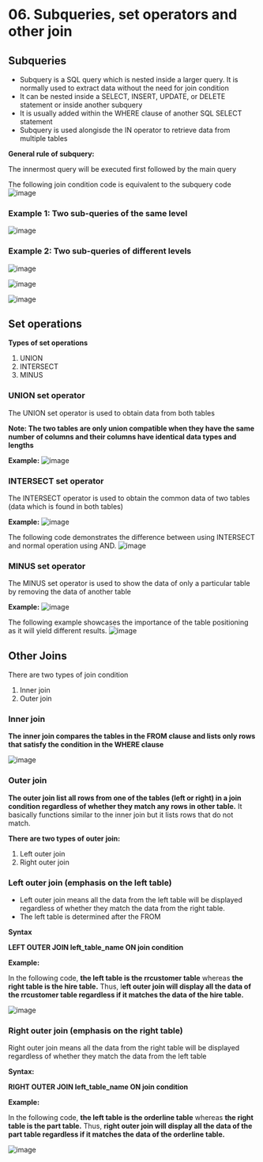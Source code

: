 # 06. Subqueries, set operators and other join

## Subqueries
- Subquery is a SQL query which is nested inside a larger query. It is normally used to extract data without the need for join condition
- It can be nested inside a SELECT, INSERT, UPDATE, or DELETE statement or inside another subquery
- It is usually added within the WHERE clause of another SQL SELECT statement
- Subquery is used alongisde the IN operator to retrieve data from multiple tables

**General rule of subquery:**

The innermost query will be executed first followed by the main query

The following join condition code is equivalent to the subquery code
![image](https://github.com/Fong20/Learning-repository/assets/150316121/5980aa8a-dc91-49ca-ac8b-b9263aa2374c)

### Example 1: Two sub-queries of the same level

![image](https://github.com/Fong20/Learning-repository/assets/150316121/17caab10-3189-4226-9d4c-16e02f0f3adb)

### Example 2: Two sub-queries of different levels
![image](https://github.com/Fong20/Learning-repository/assets/150316121/4c4fc1d2-1ac6-49fa-a56d-85e1d6087d18)

![image](https://github.com/Fong20/Learning-repository/assets/150316121/08440489-24fb-4c81-846b-7034edccbdf7)

![image](https://github.com/Fong20/Learning-repository/assets/150316121/e8ea47b6-a19d-4c88-92b1-dd8cdf8b6035)

## Set operations

**Types of set operations**
1. UNION
2. INTERSECT
3. MINUS

  ### UNION set operator
  The UNION set operator is used to obtain data from both tables

  **Note: The two tables are only union compatible when they have the same number of columns and their columns have identical data types and lengths**

  **Example:**
  ![image](https://github.com/Fong20/Learning-repository/assets/150316121/7023266e-aaca-4ea3-9a70-1fb8ae418d20)
  
  ### INTERSECT set operator
  The INTERSECT operator is used to obtain the common data of two tables (data which is found in both tables)

  **Example:**
  ![image](https://github.com/Fong20/Learning-repository/assets/150316121/fb7e078f-6b72-4b9b-a0e0-507bf83b88ee)

  The following code demonstrates the difference between using INTERSECT and normal operation using AND.
  ![image](https://github.com/Fong20/Learning-repository/assets/150316121/66e8c27d-3c9d-45d9-9665-fa1ba523c51b)

  ### MINUS set operator
  The MINUS set operator is used to show the data of only a particular table by removing the data of another table

  **Example:**
  ![image](https://github.com/Fong20/Learning-repository/assets/150316121/48f4639f-947f-4a56-a354-3772bf1a312a)

  The following example showcases the importance of the table positioning as it will yield different results.
  ![image](https://github.com/Fong20/Learning-repository/assets/150316121/a8331f19-f725-4da7-8bda-33052b59d5d6)

## Other Joins
There are two types of join condition
1. Inner join
2. Outer join

  ### Inner join 
  **The inner join compares the tables in the FROM clause and lists only rows that satisfy the condition in the WHERE clause**

  ![image](https://github.com/Fong20/Learning-repository/assets/150316121/b615855f-58bb-41a9-a8ac-4c6a9af9c887)
  
  ### Outer join
  **The outer join list all rows from one of the tables (left or right) in a join condition regardless of whether they match any rows in other table.** It basically functions similar to the inner join but it lists rows that do not match.
  
  **There are two types of outer join:**
  1. Left outer join
  2. Right outer join
  
  ### Left outer join (emphasis on the left table)
  - Left outer join means all the data from the left table will be displayed regardless of whether they match the data from the right table.
  - The left table is determined after the FROM

  **Syntax**

  **LEFT OUTER JOIN left_table_name ON join condition**

  **Example:**

  In the following code, **the left table is the rrcustomer table** whereas **the right table is the hire table.** Thus, l**eft outer join will display all the data of the rrcustomer table regardless if it matches the data of the hire table.**
  
  ![image](https://github.com/Fong20/Learning-repository/assets/150316121/65b3ee80-0ccd-4419-b795-fa50a9a96b1d)

  ### Right outer join (emphasis on the right table)
  Right outer join means all the data from the right table will be displayed regardless of whether they match the data from the left table

  **Syntax:**

  **RIGHT OUTER JOIN left_table_name ON join condition**
  
 **Example:**

  In the following code, **the left table is the orderline table** whereas **the right table is the part table.** Thus, **right outer join will display all the data of the part table regardless if it matches the data of the orderline table.**
  
  ![image](https://github.com/Fong20/Learning-repository/assets/150316121/5828705b-c9a8-4629-81df-1f9094f133c4)
